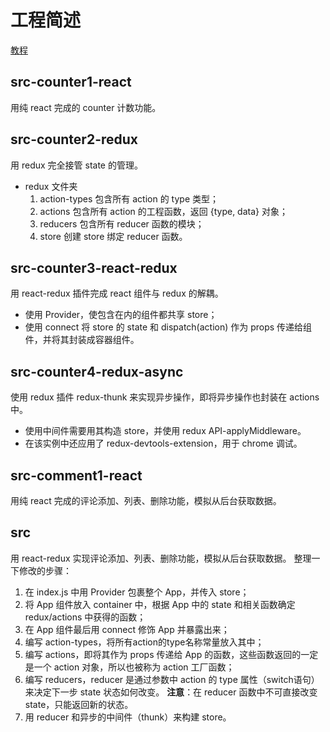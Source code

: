 # 工程简述

[教程](https://www.bilibili.com/video/BV1oW41157DY?p=38)

## src-counter1-react

用纯 react 完成的 counter 计数功能。

## src-counter2-redux

用 redux 完全接管 state 的管理。
- redux 文件夹
  1. action-types 包含所有 action 的 type 类型；
  2. actions 包含所有 action 的工程函数，返回 {type, data} 对象；
  3. reducers 包含所有 reducer 函数的模块；
  4. store 创建 store 绑定 reducer 函数。
  
## src-counter3-react-redux

用 react-redux 插件完成 react 组件与 redux 的解耦。
- 使用 Provider，使包含在内的组件都共享 store；
- 使用 connect 将 store 的 state 和 dispatch(action) 作为 props 传递给组件，并将其封装成容器组件。

## src-counter4-redux-async

使用 redux 插件 redux-thunk 来实现异步操作，即将异步操作也封装在 actions 中。
- 使用中间件需要用其构造 store，并使用 redux API-applyMiddleware。
- 在该实例中还应用了 redux-devtools-extension，用于 chrome 调试。

## src-comment1-react

用纯 react 完成的评论添加、列表、删除功能，模拟从后台获取数据。

## src

用 react-redux 实现评论添加、列表、删除功能，模拟从后台获取数据。
整理一下修改的步骤：
1. 在 index.js 中用 Provider 包裹整个 App，并传入 store；
2. 将 App 组件放入 container 中，根据 App 中的 state 和相关函数确定 redux/actions 中获得的函数；
3. 在 App 组件最后用 connect 修饰 App 并暴露出来；
4. 编写 action-types，将所有action的type名称常量放入其中；
5. 编写 actions，即将其作为 props 传递给 App 的函数，这些函数返回的一定是一个 action 对象，所以也被称为 action 工厂函数；
6. 编写 reducers，reducer 是通过参数中 action 的 type 属性（switch语句）来决定下一步 state 状态如何改变。
**注意**：在 reducer 函数中不可直接改变 state，只能返回新的状态。
7. 用 reducer 和异步的中间件（thunk）来构建 store。 
